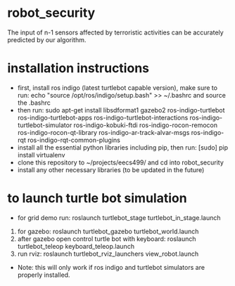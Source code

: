 # robot_security
The input of n-1 sensors affected by terroristic activities can be accurately predicted by our algorithm.

# installation instructions
- first, install ros indigo (latest turtlebot capable version), make sure to run: echo "source /opt/ros/indigo/setup.bash" >> ~/.bashrc and source the .bashrc
- then run: sudo apt-get install libsdformat1 gazebo2 ros-indigo-turtlebot ros-indigo-turtlebot-apps ros-indigo-turtlebot-interactions ros-indigo-turtlebot-simulator ros-indigo-kobuki-ftdi ros-indigo-rocon-remocon ros-indigo-rocon-qt-library ros-indigo-ar-track-alvar-msgs ros-indigo-rqt ros-indigo-rqt-common-plugins
- install all the essential python libraries including pip, then run: [sudo] pip install virtualenv
- clone this repository to ~/projects/eecs499/ and cd into robot_security
- install any other necessary libraries (to be updated in the future)

# to launch turtle bot simulation
- for grid demo run: roslaunch turtlebot_stage turtlebot_in_stage.launch
1. for gazebo: roslaunch turtlebot_gazebo turtlebot_world.launch
2. after gazebo open control turtle bot with keyboard: roslaunch turtlebot_teleop keyboard_teleop.launch
3. run rviz: roslaunch turtlebot_rviz_launchers view_robot.launch
- Note: this will only work if ros indigo and turtlebot simulators are properly installed.
